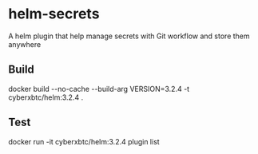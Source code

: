 # helm-secrets
A helm plugin that help manage secrets with Git workflow and store them anywhere

## Build
docker build --no-cache --build-arg VERSION=3.2.4 -t cyberxbtc/helm:3.2.4 .

## Test
docker run -it cyberxbtc/helm:3.2.4 plugin list
